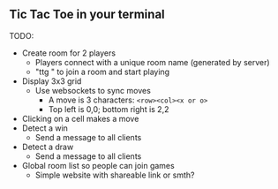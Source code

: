 ## Tic Tac Toe in your terminal

TODO:

- Create room for 2 players
  - Players connect with a unique room name (generated by server)
  - "ttg <room-name>" to join a room and start playing
- Display 3x3 grid
  - Use websockets to sync moves
    - A move is 3 characters: `<row><col><x or o>`
    - Top left is 0,0; bottom right is 2,2
- Clicking on a cell makes a move
- Detect a win
  - Send a message to all clients
- Detect a draw
  - Send a message to all clients
- Global room list so people can join games
  - Simple website with shareable link or smth?
